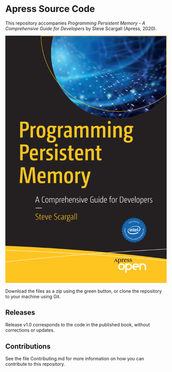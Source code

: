 # Apress Source Code

This repository accompanies *Programming Persistent Memory - A Comprehensive Guide for Developers* by Steve Scargall (Apress, 2020).

[comment]: #cover
![Cover image](FrontCover.png)

Download the files as a zip using the green button, or clone the repository to your machine using Git.

## Releases

Release v1.0 corresponds to the code in the published book, without corrections or updates.

## Contributions

See the file Contributing.md for more information on how you can contribute to this repository.
